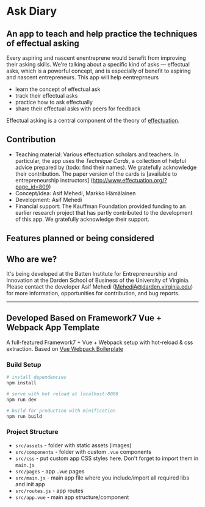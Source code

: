 # Ask Diary

## An app to teach and help practice the techniques of effectual asking
Every aspiring and nascent enentreprene would benefit from improving their asking skills. We're talking about a specific kind of asks — effectual asks, which is a powerful concept, and is especially of benefit to aspiring and nascent entrepreneurs. This app will help eentreprneurs
- learn the concept of effectual ask
- track their effectual asks
- practice how to ask effectually
- share their effectual asks with peers for feedback

Effectual asking is a central component of the theory of [effectuation](http://www.effectuation.org).

## Contribution
- Teaching material: Various effectuation scholars and teachers. In particular, the app uses the *Technique Cards*, a collection of helpful advice prepared by (todo: find their names). We gratefully acknowledge their contribution. The paper version of the cards is [available to entrepreneurship instructors] (http://www.effectuation.org/?page_id=809)
- Concept/idea: Asif Mehedi, Markko Hämälainen
- Development: Asif Mehedi
- Financial support: The Kauffman Foundation provided funding to an earlier research project that has partly contributed to the development of this app. We gratefully acknowledge their support.

## Features planned or being considered


## Who are we?
It's being developed at the Batten Institute for Entrepreneurship and Innovation at the Darden School of Business of the University of Virginia. Please contact the developer Asif Mehedi (MehediA@darden.virginia.edu) for more information, opportunities for contribution, and bug reports.


---


## Developed Based on Framework7 Vue + Webpack App Template

A full-featured Framework7 + Vue + Webpack setup with hot-reload & css extraction. Based on [Vue Webpack Boilerplate](https://github.com/vuejs-templates/webpack)

### Build Setup

``` bash
# install dependencies
npm install

# serve with hot reload at localhost:8080
npm run dev

# build for production with minification
npm run build
```

### Project Structure

* `src/assets` - folder with static assets (images)
* `src/components` - folder with custom `.vue` components
* `src/css` - put custom app CSS styles here. Don't forget to import them in `main.js`
* `src/pages` - app `.vue` pages
* `src/main.js` - main app file where you include/import all required libs and init app
* `src/routes.js` - app routes
* `src/app.vue` - main app structure/component